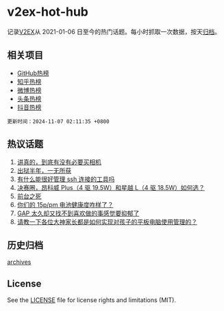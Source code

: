 # v2ex-hot-hub

 记录[V2EX](https://www.v2ex.com/)从 2021-01-06 日至今的热门话题。每小时抓取一次数据，按天[归档](archives)。
 
 ## 相关项目

- [GitHub热榜](https://github.com/snaildev/github-hot-hub)
- [知乎热榜](https://github.com/snaildev/zhihu-hot-hub)
- [微博热榜](https://github.com/snaildev/weibo-hot-hub)
- [头条热榜](https://github.com/snaildev/toutiao-hot-hub)
- [抖音热榜](https://github.com/snaildev/douyin-hot-hub)


 `更新时间：2024-11-07 02:11:35 +0800`

## 热议话题

1. [讲真的，到底有没有必要买相机](https://www.v2ex.com/t/1087114)
1. [出狱半年，一无所获](https://www.v2ex.com/t/1087052)
1. [有什么能很好管理 ssh 连接的工具吗](https://www.v2ex.com/t/1087070)
1. [决赛圈，昂科威 Plus（4 驱 19.5W）和星越 L（4 驱 18.5W）如何选？](https://www.v2ex.com/t/1087017)
1. [前台之死](https://www.v2ex.com/t/1087093)
1. [你们的 15p/pm 电池健康度咋样了？](https://www.v2ex.com/t/1087139)
1. [GAP 太久却又找不到喜欢做的事感觉要抑郁了](https://www.v2ex.com/t/1087051)
1. [请教一下各位大神家长都是如何实现对孩子的平板电脑使用管理的？](https://www.v2ex.com/t/1086995)

## 历史归档

[archives](archives)

## License

See the [LICENSE](LICENSE) file for license rights and limitations (MIT).
